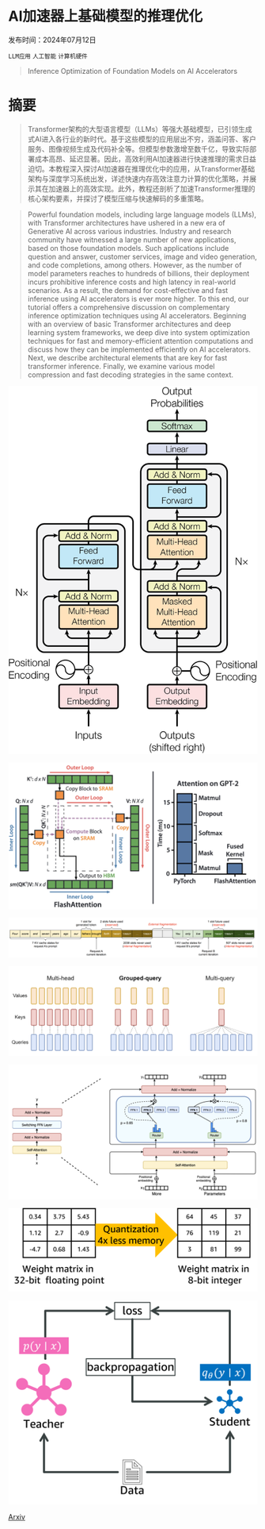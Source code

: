 # AI加速器上基础模型的推理优化

发布时间：2024年07月12日

`LLM应用` `人工智能` `计算机硬件`

> Inference Optimization of Foundation Models on AI Accelerators

# 摘要

> Transformer架构的大型语言模型（LLMs）等强大基础模型，已引领生成式AI进入各行业的新时代。基于这些模型的应用层出不穷，涵盖问答、客户服务、图像视频生成及代码补全等。但模型参数激增至数千亿，导致实际部署成本高昂、延迟显著。因此，高效利用AI加速器进行快速推理的需求日益迫切。本教程深入探讨AI加速器在推理优化中的应用，从Transformer基础架构与深度学习系统出发，详述快速内存高效注意力计算的优化策略，并展示其在加速器上的高效实现。此外，教程还剖析了加速Transformer推理的核心架构要素，并探讨了模型压缩与快速解码的多重策略。

> Powerful foundation models, including large language models (LLMs), with Transformer architectures have ushered in a new era of Generative AI across various industries. Industry and research community have witnessed a large number of new applications, based on those foundation models. Such applications include question and answer, customer services, image and video generation, and code completions, among others. However, as the number of model parameters reaches to hundreds of billions, their deployment incurs prohibitive inference costs and high latency in real-world scenarios. As a result, the demand for cost-effective and fast inference using AI accelerators is ever more higher. To this end, our tutorial offers a comprehensive discussion on complementary inference optimization techniques using AI accelerators. Beginning with an overview of basic Transformer architectures and deep learning system frameworks, we deep dive into system optimization techniques for fast and memory-efficient attention computations and discuss how they can be implemented efficiently on AI accelerators. Next, we describe architectural elements that are key for fast transformer inference. Finally, we examine various model compression and fast decoding strategies in the same context.

![AI加速器上基础模型的推理优化](../../../paper_images/2407.09111/original_transformer.png)

![AI加速器上基础模型的推理优化](../../../paper_images/2407.09111/flashattention_simple.png)

![AI加速器上基础模型的推理优化](../../../paper_images/2407.09111/memory_fragmentation.png)

![AI加速器上基础模型的推理优化](../../../paper_images/2407.09111/gqa.png)

![AI加速器上基础模型的推理优化](../../../paper_images/2407.09111/moe_mlp.png)

![AI加速器上基础模型的推理优化](../../../paper_images/2407.09111/quantization.png)

![AI加速器上基础模型的推理优化](../../../paper_images/2407.09111/distillation.png)

[Arxiv](https://arxiv.org/abs/2407.09111)
